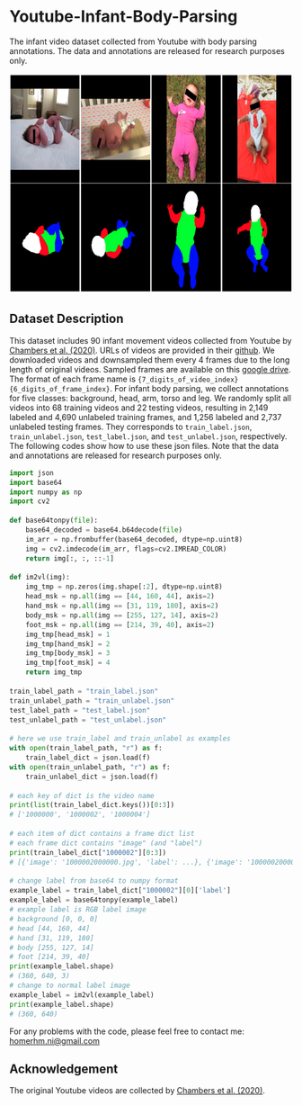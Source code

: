 # Youtube-Infant-Body-Parsing
The infant video dataset collected from Youtube with body parsing annotations. The data and annotations are released for research purposes only.

<div align=center><img src="example.png" width="787px" height="392px"/></div>

Dataset Description
-----
This dataset includes 90 infant movement videos collected from Youtube by [Chambers et al. (2020)](https://www.ncbi.nlm.nih.gov/pmc/articles/PMC8011647/). URLs of videos are provided in their [github](https://github.com/cchamber/Infant_movement_assessment). We downloaded videos and downsampled them every 4 frames due to the long length of original videos. Sampled frames are available on this [google drive](https://drive.google.com/file/d/1sm5Ril_2YT3cidSkCpL6EcXZPFf2eNSW/view?usp=sharing). The format of each frame name is `{7_digits_of_video_index}{6_digits_of_frame_index}`. For infant body parsing, we collect annotations for five classes: background, head, arm, torso and leg. We randomly split all videos into 68 training videos and 22 testing videos, resulting in 2,149 labeled and 4,690 unlabeled training frames, and 1,256 labeled and 2,737 unlabeled testing frames. They corresponds to `train_label.json`, `train_unlabel.json`, `test_label.json`, and `test_unlabel.json`, respectively. The following codes show how to use these json files. Note that the data and annotations are released for research purposes only.

```python
import json
import base64
import numpy as np
import cv2

def base64tonpy(file):
    base64_decoded = base64.b64decode(file)
    im_arr = np.frombuffer(base64_decoded, dtype=np.uint8)
    img = cv2.imdecode(im_arr, flags=cv2.IMREAD_COLOR)
    return img[:, :, ::-1]
    
def im2vl(img):
    img_tmp = np.zeros(img.shape[:2], dtype=np.uint8)
    head_msk = np.all(img == [44, 160, 44], axis=2)
    hand_msk = np.all(img == [31, 119, 180], axis=2)
    body_msk = np.all(img == [255, 127, 14], axis=2)
    foot_msk = np.all(img == [214, 39, 40], axis=2)
    img_tmp[head_msk] = 1
    img_tmp[hand_msk] = 2
    img_tmp[body_msk] = 3
    img_tmp[foot_msk] = 4
    return img_tmp

train_label_path = "train_label.json"
train_unlabel_path = "train_unlabel.json"
test_label_path = "test_label.json"
test_unlabel_path = "test_unlabel.json"

# here we use train_label and train_unlabel as examples
with open(train_label_path, "r") as f:
    train_label_dict = json.load(f)
with open(train_unlabel_path, "r") as f:
    train_unlabel_dict = json.load(f)

# each key of dict is the video name
print(list(train_label_dict.keys())[0:3])
# ['1000000', '1000002', '1000004']

# each item of dict contains a frame dict list
# each frame dict contains "image" (and "label")
print(train_label_dict["1000002"][0:3])
# [{'image': '1000002000000.jpg', 'label': ...}, {'image': '1000002000012.jpg', 'label': ...}]

# change label from base64 to numpy format
example_label = train_label_dict["1000002"][0]['label']
example_label = base64tonpy(example_label)
# example label is RGB label image
# background [0, 0, 0]
# head [44, 160, 44]
# hand [31, 119, 180]
# body [255, 127, 14]
# foot [214, 39, 40]
print(example_label.shape)
# (360, 640, 3)
# change to normal label image
example_label = im2vl(example_label)
print(example_label.shape)
# (360, 640)
```

For any problems with the code, please feel free to contact me: homerhm.ni@gmail.com

Acknowledgement
-----
The original Youtube videos are collected by [Chambers et al. (2020)](https://www.ncbi.nlm.nih.gov/pmc/articles/PMC8011647/).

